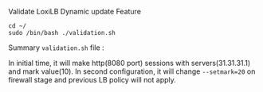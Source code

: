 

Validate LoxiLB Dynamic update Feature

```
cd ~/
sudo /bin/bash ./validation.sh
```

Summary `validation.sh` file :

In initial time, it will make http(8080 port) sessions with servers(31.31.31.1) and mark value(10). In second configuration, it will change `--setmark=20` on firewall stage and previous LB policy will not apply.
